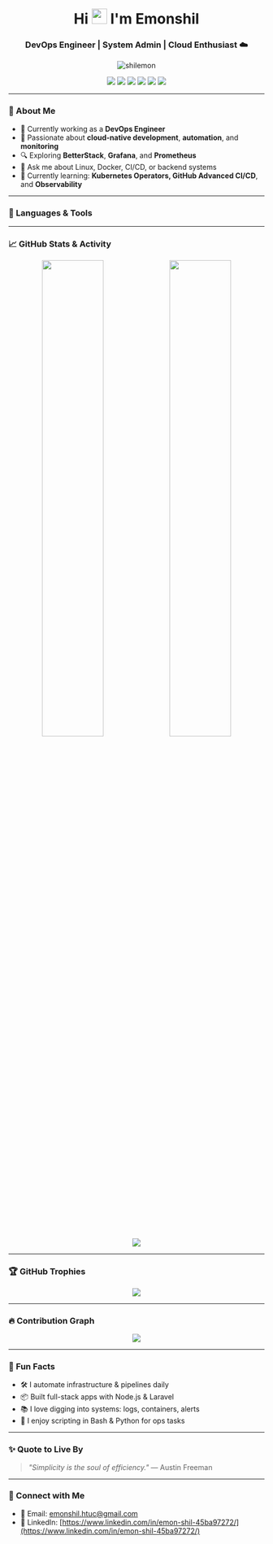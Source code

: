 <h1 align="center">Hi <img src="https://media.giphy.com/media/hvRJCLFzcasrR4ia7z/giphy.gif" width="30px"/> I'm Emonshil</h1>
<h3 align="center">DevOps Engineer | System Admin | Cloud Enthusiast ☁️</h3>

<p align="center">
  <img src="https://komarev.com/ghpvc/?username=shilemon&label=Profile%20views&color=0e75b6&style=flat" alt="shilemon" />
</p>

<p align="center">
  <img src="https://img.shields.io/badge/Linux-FCC624?style=flat-square&logo=linux&logoColor=black"/>
  <img src="https://img.shields.io/badge/AWS-FF9900?style=flat-square&logo=amazonaws&logoColor=white"/>
  <img src="https://img.shields.io/badge/GitHub Actions-2088FF?style=flat-square&logo=githubactions&logoColor=white"/>
  <img src="https://img.shields.io/badge/Docker-2496ED?style=flat-square&logo=docker&logoColor=white"/>
  <img src="https://img.shields.io/badge/Kubernetes-326CE5?style=flat-square&logo=kubernetes&logoColor=white"/>
  <img src="https://img.shields.io/badge/Terraform-7B42BC?style=flat-square&logo=terraform&logoColor=white"/>
</p>

---

### 💼 About Me

- 🔧 Currently working as a **DevOps Engineer**
- 🧠 Passionate about **cloud-native development**, **automation**, and **monitoring**
- 🔍 Exploring **BetterStack**, **Grafana**, and **Prometheus**
- 💬 Ask me about Linux, Docker, CI/CD, or backend systems
- 📘 Currently learning: **Kubernetes Operators, GitHub Advanced CI/CD**, and **Observability**

---

### 🧰 Languages & Tools

<p align="center">
  <!-- Your full icon block here (unchanged for brevity) -->
  <!-- Same block you provided, or paste that again here -->
</p>

---

### 📈 GitHub Stats & Activity

<p align="center">
  <img src="https://github-readme-stats.vercel.app/api?username=shilemon&show_icons=true&theme=github_dark" width="49%"/>
  <img src="https://github-readme-stats.vercel.app/api/top-langs/?username=shilemon&layout=compact&theme=github_dark" width="49%"/>
</p>

<p align="center">
  <img src="https://github-readme-streak-stats.herokuapp.com/?user=shilemon&theme=github-dark&hide_border=true"/>
</p>

---

### 🏆 GitHub Trophies

<p align="center">
  <img src="https://github-profile-trophy.vercel.app/?username=shilemon&theme=onestar&no-frame=true&margin-w=10"/>
</p>

---

### 🔥 Contribution Graph

<p align="center">
  <img src="https://github-readme-activity-graph.vercel.app/graph?username=shilemon&theme=github-compact&hide_border=true"/>
</p>

---

### 🎯 Fun Facts

- 🛠️ I automate infrastructure & pipelines daily
- 📦 Built full-stack apps with Node.js & Laravel
- 📚 I love digging into systems: logs, containers, alerts
- 🤖 I enjoy scripting in Bash & Python for ops tasks

---

### ✨ Quote to Live By

> _"Simplicity is the soul of efficiency."_ — Austin Freeman

---

### 🤝 Connect with Me

- 📧 Email: [emonshil.htuc@gmail.com](mailto:emonshil.htuc@gmail.com)
- 🔗 LinkedIn: [https://www.linkedin.com/in/emon-shil-45ba97272/](https://www.linkedin.com/in/emon-shil-45ba97272/)
